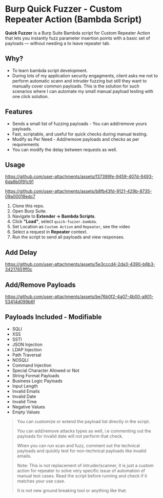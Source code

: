 # Burp Quick Fuzzer - Custom Repeater Action (Bambda Script)

**Quick Fuzzer** is a Burp Suite Bambda script for Custom Repeater Action that lets you instantly fuzz parameter insertion points with a basic set of payloads — without needing a to leave repeater tab.

## Why?
- To learn bambda script development.
- During lots of my application security engagments, client asks me not to perform automatic scann and intruder fuzzing but still they want to manually cover common payloads. This is the solution for such scenarios where I can automate my small manual payload testing with one click solution.

## Features
- Sends a small list of fuzzing payloads - You can add/remove yours payloads.
- Fast, scriptable, and useful for quick checks during manual testing.
- Modify as Per Need - Add/remove payloads and checks as per requirements
- You can modify the delay between requests as well.

## Usage

https://github.com/user-attachments/assets/f37399fe-9459-407d-9493-6da9b0f91c91

https://github.com/user-attachments/assets/b8fb43fd-9121-429b-8735-09a00018edc7

1. Clone this repo.
2. Open Burp Suite.
3. Navigate to **Extender → Bambda Scripts**.
4. Click **"Load"**, select `quick-fuzzer.bambda`.
5. Set Location as `Custom Action` and `Repeater`, see the video
6. Select a request in **Repeater** context.
7. Run the script to send all payloads and view responses.

## Add Delay

https://github.com/user-attachments/assets/5e3cccd4-2da3-4390-b6b3-34217651ff0c

## Add/Remove Payloads

https://github.com/user-attachments/assets/be76b0f2-4a07-4b00-a901-53414d099b6f

## Payloads Included - Modifiable

- SQLI
- XSS
- SSTI
- JSON Injection
- LDAP Injection
- Path Traversal
- NOSQLI
- Command Injection
- Special Character Allowed or Not
- String Format Payloads
- Business Logic Payloads
- Input Length
- Invalid Emails
- Invalid Date
- Invalid Time
- Negative Values
- Empty Values

> You can customize or extend the payload list directly in the script.
> 
> You can add/remove attacks types as well, i.e commenting out the payloads for invalid date will not perform that check.
> 
> When you can run scan and fuzz, comment out the technical payloads and quickly test for non-technical payloads like invalid emails.
> 
> Note: This is not replacement of intruder/scanner, it is just a custom action for repeater to solve very specific issue of automation of manual test cases. Read the script before running and check if it matches your use case.
>
> It is not new ground breaking tool or anything like that.

